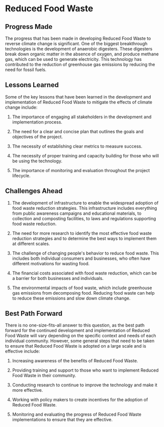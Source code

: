 # Reduced Food Waste

## Progress Made

The progress that has been made in developing Reduced Food Waste to reverse climate change is significant. One of the biggest breakthrough technologies is the development of anaerobic digesters. These digesters break down organic matter in the absence of oxygen, and produce methane gas, which can be used to generate electricity. This technology has contributed to the reduction of greenhouse gas emissions by reducing the need for fossil fuels.

## Lessons Learned

Some of the key lessons that have been learned in the development and implementation of Reduced Food Waste to mitigate the effects of climate change include:

1. The importance of engaging all stakeholders in the development and implementation process.

2. The need for a clear and concise plan that outlines the goals and objectives of the project.

3. The necessity of establishing clear metrics to measure success.

4. The necessity of proper training and capacity building for those who will be using the technology.

5. The importance of monitoring and evaluation throughout the project lifecycle.

## Challenges Ahead

1) The development of infrastructure to enable the widespread adoption of food waste reduction strategies. This infrastructure includes everything from public awareness campaigns and educational materials, to collection and composting facilities, to laws and regulations supporting food waste reduction.

2) The need for more research to identify the most effective food waste reduction strategies and to determine the best ways to implement them at different scales.

3) The challenge of changing people's behavior to reduce food waste. This includes both individual consumers and businesses, who often have different motivations for wasting food.

4) The financial costs associated with food waste reduction, which can be a barrier for both businesses and individuals.

5) The environmental impacts of food waste, which include greenhouse gas emissions from decomposing food. Reducing food waste can help to reduce these emissions and slow down climate change.

## Best Path Forward

There is no one-size-fits-all answer to this question, as the best path forward for the continued development and implementation of Reduced Food Waste will vary depending on the specific context and needs of each individual community. However, some general steps that need to be taken to ensure that Reduced Food Waste is adopted on a large scale and is effective include:

1. Increasing awareness of the benefits of Reduced Food Waste.

2. Providing training and support to those who want to implement Reduced Food Waste in their community.

3. Conducting research to continue to improve the technology and make it more effective.

4. Working with policy makers to create incentives for the adoption of Reduced Food Waste.

5. Monitoring and evaluating the progress of Reduced Food Waste implementations to ensure that they are effective.
